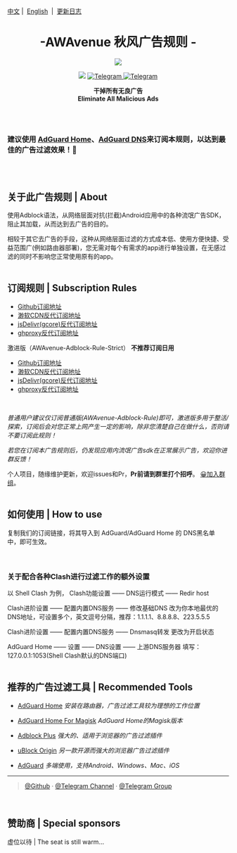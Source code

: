 <div align="left">
<a href="/README.md">中文</a>&nbsp;|&nbsp;
<a href="/README_en-US.md">English</a> &nbsp;|&nbsp;
<a href="/README_Update.md">更新日志</a> 
</div>




<h1 align="center">-AWAvenue 秋风广告规则 -</h1>

<p align="center">
   <img src="https://cdn.jsdelivr.net/gh/TG-Twilight/AWAvenue-Adblock-Rule@main/AWAvenue-Adblock-Rule.png">
</p>
<p align="center">
 <img src="https://img.shields.io/github/stars/TG-Twilight/AWAvenue-Adblock-Rule?style=for-the-badge&colorA=FFEBEB&colorB=FFD9DC&logo=github&logoColor=black">
  <a href="https://t.me/AWAvenue">
    <img src="https://img.shields.io/badge/dynamic/json?style=for-the-badge&colorA=DAE9FC&colorB=056DE8&label=%E9%A2%91%E9%81%93&logo=telegram&query=%24.data.totalSubs&url=https%3A%2F%2Fapi.spencerwoo.com%2Fsubstats%2F%3Fsource%3Dtelegram%26queryKey%3DAWAvenue" alt="Telegram">
  </a>
  <a href="https://t.me/AWAvenueCheat">
    <img src="https://img.shields.io/badge/dynamic/json?style=for-the-badge&colorA=DAE9FC&colorB=056DE8&label=%E7%BE%A4%E8%81%8A&logo=telegram&query=%24.data.totalSubs&url=https%3A%2F%2Fapi.spencerwoo.com%2Fsubstats%2F%3Fsource%3Dtelegram%26queryKey%3DAWAvenueChat" alt="Telegram">
  </a>
</p>


<p align="center"><b>干掉所有无良广告<br>Eliminate All Malicious Ads</b></p>
<br />
<br />

### 建议使用 [AdGuard Home](https://github.com/AdguardTeam/AdGuardHome)、[AdGuard DNS](https://adguard-dns.io/zh_cn/welcome.html)来订阅本规则，以达到最佳的广告过滤效果！🐼

<br />
<br />

## 关于此广告规则 | About

使用Adblock语法，从网络层面对抗(拦截)Android应用中的各种流氓广告SDK，阻止其加载，从而达到去广告的目的。

相较于其它去广告的手段，这种从网络层面过滤的方式成本低、使用方便快捷、受益范围广(例如路由器部署)，您无需对每个有需求的app进行单独设置，在无感过滤的同时不影响您正常使用原有的app。
<br />
<br />
## 订阅规则 | Subscription Rules
- [Github订阅地址](https://raw.githubusercontent.com/TG-Twilight/AWAvenue-Adblock-Rule/main/AWAvenue-Adblock-Rule.txt)
- [渺软CDN反代订阅地址](https://jsd.onmicrosoft.cn/gh/TG-Twilight/AWAvenue-Adblock-Rule@main/AWAvenue-Adblock-Rule.txt)
- [jsDelivr(gcore)反代订阅地址](https://gcore.jsdelivr.net/gh/TG-Twilight/AWAvenue-Adblock-Rule@main/AWAvenue-Adblock-Rule.txt)
- [ghproxy反代订阅地址](https://ghproxy.net/https://raw.githubusercontent.com/TG-Twilight/AWAvenue-Adblock-Rule/main/AWAvenue-Adblock-Rule.txt)


激进版（AWAvenue-Adblock-Rule-Strict） **不推荐订阅日用**
- [Github订阅地址](https://raw.githubusercontent.com/TG-Twilight/AWAvenue-Adblock-Rule/main/AWAvenue-Adblock-Rule-Strict.txt)
- [渺软CDN反代订阅地址](https://jsd.onmicrosoft.cn/gh/TG-Twilight/AWAvenue-Adblock-Rule@main/AWAvenue-Adblock-Rule-Strict.txt)
- [jsDelivr(gcore)反代订阅地址](https://gcore.jsdelivr.net/gh/TG-Twilight/AWAvenue-Adblock-Rule@main/AWAvenue-Adblock-Rule.txt)
- [ghproxy反代订阅地址](https://mirror.ghproxy.com/https://raw.githubusercontent.com/TG-Twilight/AWAvenue-Adblock-Rule/main/AWAvenue-Adblock-Rule-Strict.txt)
 <br />
 
 *普通用户建议仅订阅普通版(AWAvenue-Adblock-Rule)即可，激进版多用于整活/探索，订阅后会对您正常上网产生一定的影响，除非您清楚自己在做什么，否则请不要订阅此规则！*

 *若您在订阅本广告规则后，仍发现应用内流氓广告sdk在正常展示广告，欢迎你进群反馈！*

个人项目，随缘维护更新，欢迎issues和Pr，**Pr前请到群里打个招呼**。   [😀加入群组](https://t.me/AWAvenueCheat)。
<br />
<br />
## 如何使用 | How to use

复制我们的订阅链接，将其导入到 AdGuard/AdGuard Home 的 DNS黑名单 中，即可生效。
<br />
<br />
<br />
### 关于配合各种Clash进行过滤工作的额外设置
以 Shell Clash 为例，
Clash功能设置 —— DNS运行模式 —— Redir host

Clash进阶设置 —— 配置内置DNS服务 —— 修改基础DNS 改为你本地最优的DNS地址，可设置多个，英文逗号分隔，推荐：1.1.1.1、8.8.8.8、223.5.5.5

Clash进阶设置 —— 配置内置DNS服务 —— Dnsmasq转发 更改为开启状态

AdGuard Home —— 设置 —— DNS设置 —— 上游DNS服务器 填写：127.0.0.1:1053(Shell Clash默认的DNS端口)
<br />
<br />
## 推荐的广告过滤工具 | Recommended Tools
- [AdGuard Home](https://github.com/AdguardTeam/AdGuardHome)    *安装在路由器，广告过滤工具较为理想的工作位置*

- [AdGuard Home For Magisk](https://t.me/AWAvenue/622)   *AdGuard Home的Magisk版本*

- [Adblock Plus](https://adblockplus.org/)    *强大的、适用于浏览器的广告过滤插件*

- [uBlock Origin](https://ublockorigin.com/)    *另一款开源而强大的浏览器广告过滤插件*

- [AdGuard](https://adguard.com/)    *多端使用，支持Android、Windows、Mac、iOS*


---

> [@Github](https://github.com/TG-Twilight/AWAvenue-Adblock-Rule) · [@Telegram Channel](https://t.me/AWAvenue) · [@Telegram Group](https://t.me/AWAvenueCheat)

<br />

## 赞助商 | Special sponsors

虚位以待 | The seat is still warm...

